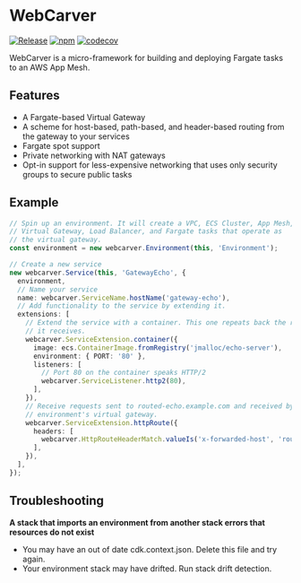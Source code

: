 # WebCarver

[![Release](https://github.com/wheatstalk/web-carver/actions/workflows/release.yml/badge.svg)](https://github.com/wheatstalk/web-carver/actions/workflows/release.yml)
[![npm](https://img.shields.io/npm/v/@wheatstalk/web-carver)](https://www.npmjs.com/package/@wheatstalk/web-carver)
[![codecov](https://codecov.io/gh/wheatstalk/web-carver/branch/master/graph/badge.svg?token=5SOOzoDZDQ)](https://codecov.io/gh/wheatstalk/web-carver)

WebCarver is a micro-framework for building and deploying Fargate tasks to an AWS App Mesh.

## Features

- A Fargate-based Virtual Gateway
- A scheme for host-based, path-based, and header-based routing from the gateway to your services
- Fargate spot support
- Private networking with NAT gateways
- Opt-in support for less-expensive networking that uses only security groups to secure public tasks

## Example

```ts
// Spin up an environment. It will create a VPC, ECS Cluster, App Mesh,
// Virtual Gateway, Load Balancer, and Fargate tasks that operate as
// the virtual gateway.
const environment = new webcarver.Environment(this, 'Environment');

// Create a new service
new webcarver.Service(this, 'GatewayEcho', {
  environment,
  // Name your service
  name: webcarver.ServiceName.hostName('gateway-echo'),
  // Add functionality to the service by extending it.
  extensions: [
    // Extend the service with a container. This one repeats back the request
    // it receives.
    webcarver.ServiceExtension.container({
      image: ecs.ContainerImage.fromRegistry('jmalloc/echo-server'),
      environment: { PORT: '80' },
      listeners: [
        // Port 80 on the container speaks HTTP/2
        webcarver.ServiceListener.http2(80),
      ],
    }),
    // Receive requests sent to routed-echo.example.com and received by the
    // environment's virtual gateway.
    webcarver.ServiceExtension.httpRoute({
      headers: [
        webcarver.HttpRouteHeaderMatch.valueIs('x-forwarded-host', 'routed-echo.example.com'),
      ],
    }),
  ],
});
```

## Troubleshooting

**A stack that imports an environment from another stack errors that resources do not exist**

* You may have an out of date cdk.context.json. Delete this file and try again.
* Your environment stack may have drifted. Run stack drift detection.